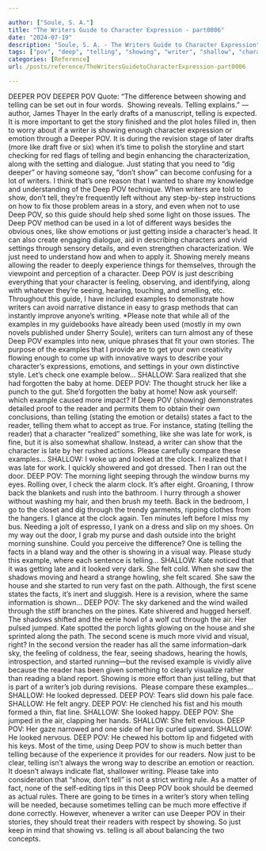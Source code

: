 ```yaml
---

author: ["Soule, S. A."]
title: "The Writers Guide to Character Expression - part0006"
date: "2024-07-19"
description: "Soule, S. A. - The Writers Guide to Character Expression"
tags: ["pov", "deep", "telling", "showing", "writer", "shallow", "character", "reader", "example", "show", "way", "deeper", "story", "emotion", "one", "please", "looked", "like", "fact", "late", "felt", "draft", "revision", "time", "along"]
categories: [Reference]
url: /posts/reference/TheWritersGuidetoCharacterExpression-part0006

---
```



DEEPER POV
DEEPER POV
Quote: “The difference between showing and telling can be set out in four words.  Showing reveals. Telling explains.” —author, James Thayer
In the early drafts of a manuscript, telling is expected. It is more important to get the story finished and the plot holes filled in, then to worry about if a writer is showing enough character expression or emotion through a Deeper POV.
It is during the revision stage of later drafts (more like draft five or six) when it’s time to polish the storyline and start checking for red flags of telling and begin enhancing the characterization, along with the setting and dialogue.
Just stating that you need to “dig deeper” or having someone say, “don’t show” can become confusing for a lot of writers. I think that’s one reason that I wanted to share my knowledge and understanding of the Deep POV technique.
When writers are told to show, don’t tell, they’re frequently left without any step-by-step instructions on how to fix those problem areas in a story, and even when not to use Deep POV, so this guide should help shed some light on those issues.
The Deep POV method can be used in a lot of different ways besides the obvious ones, like show emotions or just getting inside a character’s head. It can also create engaging dialogue, aid in describing characters and vivid settings through sensory details, and even strengthen characterization. We just need to understand how and when to apply it.
Showing merely means allowing the reader to deeply experience things for themselves, through the viewpoint and perception of a character. Deep POV is just describing everything that your character is feeling, observing, and identifying, along with whatever they’re seeing, hearing, touching, and smelling, etc.
Throughout this guide, I have included examples to demonstrate how writers can avoid narrative distance in easy to grasp methods that can instantly improve anyone’s writing.
*Please note that while all of the examples in my guidebooks have already been used (mostly in my own novels published under Sherry Soule), writers can turn almost any of these Deep POV examples into new, unique phrases that fit your own stories. The purpose of the examples that I provide are to get your own creativity flowing enough to come up with innovative ways to describe your character’s expressions, emotions, and settings in your own distinctive style.
Let’s check one example below…
SHALLOW: Sara realized that she had forgotten the baby at home.
DEEP POV: The thought struck her like a punch to the gut. She’d forgotten the baby at home!
Now ask yourself: which example caused more impact?
If Deep POV (showing) demonstrates detailed proof to the reader and permits them to obtain their own conclusions, than telling (stating the emotion or details) states a fact to the reader, telling them what to accept as true.
For instance, stating (telling the reader) that a character “realized” something, like she was late for work, is fine, but it is also somewhat shallow. Instead, a writer can show that the character is late by her rushed actions.
Please carefully compare these examples…
SHALLOW: I woke up and looked at the clock. I realized that I was late for work. I quickly showered and got dressed. Then I ran out the door.
DEEP POV: The morning light seeping through the window burns my eyes. Rolling over, I check the alarm clock. It’s after eight.
Groaning, I throw back the blankets and rush into the bathroom. I hurry through a shower without washing my hair, and then brush my teeth. Back in the bedroom, I go to the closet and dig through the trendy garments, ripping clothes from the hangers. I glance at the clock again.
Ten minutes left before I miss my bus.
Needing a jolt of espresso, I yank on a dress and slip on my shoes. On my way out the door, I grab my purse and dash outside into the bright morning sunshine.
Could you perceive the difference? One is telling the facts in a bland way and the other is showing in a visual way.
Please study this example, where each sentence is telling…
SHALLOW: Kate noticed that it was getting late and it looked very dark. She felt cold. When she saw the shadows moving and heard a strange howling, she felt scared. She saw the house and she started to run very fast on the path.
Although, the first scene states the facts, it’s inert and sluggish.
Here is a revision, where the same information is shown…
DEEP POV: The sky darkened and the wind wailed through the stiff branches on the pines. Kate shivered and hugged herself. The shadows shifted and the eerie howl of a wolf cut through the air. Her pulsed jumped. Kate spotted the porch lights glowing on the house and she sprinted along the path.
The second scene is much more vivid and visual, right?
In the second version the reader has all the same information–dark sky, the feeling of coldness, the fear, seeing shadows, hearing the howls, introspection, and started running—but the revised example is vividly alive because the reader has been given something to clearly visualize rather than reading a bland report.
Showing is more effort than just telling, but that is part of a writer’s job during revisions. 
Please compare these examples…
SHALLOW: He looked depressed.
DEEP POV: Tears slid down his pale face.
SHALLOW: He felt angry.
DEEP POV: He clenched his fist and his mouth formed a thin, flat line.
SHALLOW: She looked happy.
DEEP POV: She jumped in the air, clapping her hands.
SHALLOW: She felt envious.
DEEP POV: Her gaze narrowed and one side of her lip curled upward.
SHALLOW: He looked nervous.
DEEP POV: He chewed his bottom lip and fidgeted with his keys.
Most of the time, using Deep POV to show is much better than telling because of the experience it provides for our readers.
Now just to be clear, telling isn’t always the wrong way to describe an emotion or reaction. It doesn’t always indicate flat, shallower writing. Please take into consideration that “show, don’t tell” is not a strict writing rule. As a matter of fact, none of the self-editing tips in this Deep POV book should be deemed as actual rules. There are going to be times in a writer’s story when telling will be needed, because sometimes telling can be much more effective if done correctly. However, whenever a writer can use Deeper POV in their stories, they should treat their readers with respect by showing.
So just keep in mind that showing vs. telling is all about balancing the two concepts.
